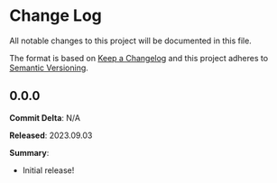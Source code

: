 # Change Log

All notable changes to this project will be documented in this file.

The format is based on [Keep a Changelog](http://keepachangelog.com/) and this project adheres to [Semantic Versioning](http://semver.org/).

## 0.0.0

**Commit Delta**: N/A

**Released**: 2023.09.03

**Summary**:

*   Initial release!
